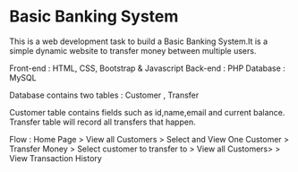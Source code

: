 # Basic Banking System

This is a web development task to build a Basic Banking System.It is a simple dynamic website to transfer money between multiple users.

 Front-end : HTML, CSS, Bootstrap & Javascript
 Back-end : PHP 
 Database : MySQL
 
 Database contains two tables : Customer , Transfer
 
 Customer table contains fields such as id,name,email and current balance. Transfer table will record all transfers that happen.
 
 Flow : Home Page > View all Customers > Select and View One Customer > Transfer Money > Select customer to transfer to > View all Customers> > View Transaction History 
